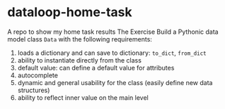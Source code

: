 # dataloop-home-task
A repo to show my home task results
The Exercise
Build a Pythonic data model class `Data` with the following requirements:

1. loads a dictionary and can save to dictionary: `to_dict`, `from_dict`
2. ability to instantiate directly from the class
3. default value: can define a default value for attributes
4. autocomplete
5. dynamic and general usability for the class (easily define new data structures)
6. ability to reflect inner value on the main level
